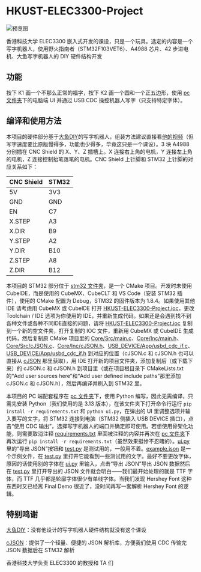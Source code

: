 # HKUST-ELEC3300-Project

![预览图](preview.jpg)

香港科技大学 ELEC3300 嵌入式开发的课设，只是一个玩具。选定的内容是一个写字机器人，使用野火指南者（STM32F103VET6）、A4988 芯片、42 步进电机、大鱼写字机器人的 DIY 硬件结构开发

## 功能

按下 K1 画一个不那么正常的福字，按下 K2 画一个圆和一个正五边形，使用 [pc 文件夹](pc)下的电脑端 UI 并通过 USB CDC 操控机器人写字（只支持特定字体）。

## 编译和使用方法

本项目的硬件部分基于[大鱼DIY](https://space.bilibili.com/488684813)的写字机器人，组装方法建议直接看[他的视频](https://www.bilibili.com/video/BV1cK411X7aa)（但写字速度要比原版慢得多，功能也少得多，毕竟这只是一个课设）。3 块 A4988 分别插在 CNC Shield 的 X、Y、Z 插槽上。X 连接右上角的电机，Y 连接左上角的电机，Z 连接控制抬笔落笔的电机。CNC Shield 上针脚和 STM32 上针脚的对应关系如下：

| CNC Shield | STM32 |
| ---------- | ----- |
| 5V         | 3V3   |
| GND        | GND   |
| EN         | C7    |
| X.STEP     | A3    |
| X.DIR      | B9    |
| Y.STEP     | A2    |
| Y.DIR      | B10   |
| Z.STEP     | A8    |
| Z.DIR      | B12   |

本项目的 STM32 部分位于 [stm32 文件夹](stm32)，是一个 CMake 项目。开发时未使用 CubeIDE，而是使用的 CubeMX、CubeCLT 和 VS Code（安装 STM32 插件），使用的 CMake 配置为 Debug，STM32 的固件版本为 1.8.4。如果使用其他 IDE 请考虑用 CubeMX 或 CubeIDE 打开 [HKUST-ELEC3300-Project.ioc](stm32/HKUST-ELEC3300-Project.ioc)，更改 Toolchain / IDE 选项为你使用的 IDE，并重新生成代码。如果还是会遇到找不到各种文件或各种不同IDE直接的问题，请将 [HKUST-ELEC3300-Project.ioc](stm32/HKUST-ELEC3300-Project.ioc) 复制到一个新的空文件夹，打开复制的 IOC 文件，重新用 CubeMX 或 CubeIDE 生成代码，然后复制原 CMake 项目里的 [Core/Src/main.c](stm32/Core/Src/main.c)、[Core/Inc/main.h](stm32/Core/Inc/main.h)、[Core/Src/cJSON.c](stm32/Core/Src/cJSON.c)、[Core/Inc/cJSON.h](stm32/Core/Inc/cJSON.h)、[USB_DEVICE/App/usbd_cdc_if.c](stm32/USB_DEVICE/App/usbd_cdc_if.c)、[USB_DEVICE/App/usbd_cdc_if.h](stm32/USB_DEVICE/App/usbd_cdc_if.h) 到对应的位置（cJSON.c 和 cJSON.h 也可以直接从 [cJSON](https://github.com/DaveGamble/cJSON) 那里获取），用 IDE 打开新的项目文件夹，添加复制后（或下载下来）的 cJSON.c 和 cJSON.h 到项目里（或在项目根目录下 CMakeLists.txt 的“Add user sources here”和“Add user defined include paths”那里添加 cJSON.c 和 cJSON.h），然后再编译并刷入到 STM32 里。

本项目的 PC 端配套程序在 [pc 文件夹](pc)下，使用 Python 编写，因此无需编译，只需先安装 Python（我们使用的是 3.13 版本），在该文件夹下打开命令行运行 `pip install -r requirements.txt` 和 `python ui.py`，在弹出的 UI 里调整选项并输入要写的文字，将 STM32 连接到电脑（STM32 侧插入 USB DEVICE 插口），点击“使用 CDC 输出”，选择写字机器人的端口并确定即可使用。若想使用骨架化功能，则需要取消注释 [requirements.txt](pc/requirements.txt) 里面被注释的内容并再次在 [pc 文件夹](pc)下再次运行 `pip install -r requirements.txt`（虽然效果挺惨不忍睹的）。[ui.py](pc/ui.py) 里的“导出 JSON”按钮和 [test.py](pc/test.py) 是测试用的，一般用不着。[example.json](pc/example.json) 是一个示例文件，在 [test.py](pc/test.py) 里打开它能看到一些测试用的文字。最好不要更改字体，原因的话使用别的字体在 [ui.py](pc/ui.py) 里输入，点击“导出 JSON”导出 JSON 数据然后在 [test.py](pc/test.py) 里打开导出的 JSON 文件就会明白——我们最开始处理的就是 TTF 字体，而 TTF 几乎都是轮廓字体很少有单线字体。当我们发现 Hershey Font 这种东西时又已经离 Final Demo 很近了，没时间再写一套解析 Hershey Font 的逻辑。

## 特别鸣谢

[大鱼DIY](https://space.bilibili.com/488684813)：没有他设计的写字机器人硬件结构就没有这个课设

[cJSON](https://github.com/DaveGamble/cJSON)：提供了一个轻量、便捷的 JSON 解析库，方便我们使用 CDC 传输完 JSON 数据后在 STM32 解析

香港科技大学负责 ELEC3300 的教授和 TA 们
